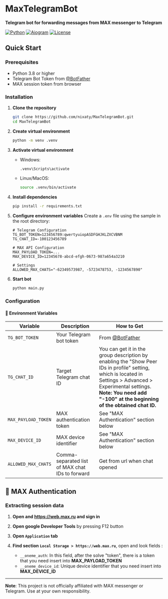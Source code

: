 # MaxTelegramBot

**Telegram bot for forwarding messages from MAX messenger to Telegram**

[![Python](https://img.shields.io/badge/Python-3.8%2B-blue.svg)](https://python.org)
[![Aiogram](https://img.shields.io/badge/Aiogram-3.x-green.svg)](https://docs.aiogram.dev/)
[![License](https://img.shields.io/badge/License-MIT-yellow.svg)](LICENSE.txt)

## Quick Start

### Prerequisites

- Python 3.8 or higher
- Telegram Bot Token from [@BotFather](https://t.me/BotFather)
- MAX session token from browser

### Installation

1. **Clone the repository**
   ```bash
   git clone https://github.com/nixaty/MaxTelegramBot.git
   cd MaxTelegramBot
   ```

2. **Create virtual environment**
   ```bash
   python -m venv .venv
   ```

3. **Activate virtual environment**
   - Windows:
     ```bash
     .venv\Scripts\activate
     ```
   - Linux/MacOS:
     ```bash
     source .venv/bin/activate
     ```

4. **Install dependencies**
   ```bash
   pip install -r requirements.txt
   ```

5. **Configure environment variables**
   Create a `.env` file using the sample in the root directory:
   ```env
   # Telegram Configuration
   TG_BOT_TOKEN=123456789:qwertyuiopASDFGHJKLZXCVBNM
   TG_CHAT_ID=-100123456789

   # MAX API Configuration
   MAX_PAYLOAD_TOKEN=...
   MAX_DEVICE_ID=12345678-abcd-efgh-0673-987a654a3210

   # Settings
   ALLOWED_MAX_CHATS="-62349573987, -5723478753, -1234567890"
   ```

6. **Start bot**
   ```bash
   python main.py
   ```

### Configuration

#### 🔧 Environment Variables

| Variable | Description | How to Get |
|----------|-------------|------------|
| `TG_BOT_TOKEN` | Your Telegram bot token | From [@BotFather](https://t.me/BotFather) |
| `TG_CHAT_ID` | Target Telegram chat ID | You can get it in the group description by enabling the "Show Peer IDs in profile" setting, which is located in Settings > Advanced > Experimental settings. **Note: You need add "-100" at the beginning of the obtained chat ID.** |
| `MAX_PAYLOAD_TOKEN` | MAX authentication token | See "MAX Authentication" section below |
| `MAX_DEVICE_ID` | MAX device identifier | See "MAX Authentication" section below |
| `ALLOWED_MAX_CHATS` | Comma-separated list of MAX chat IDs to forward | Get from url when chat opened |

## 🔐 MAX Authentication

### Extracting session data

1. **Open and https://web.max.ru and sign in**
2. **Open google Developer Tools** by pressing F12 button
3. **Open `Application` tab**
4. **Find section `Local Storage > https://web.max.ru`**, open and look fields :

   - `__oneme_auth`: In this field, after the solve "token", there is a token that you need insert into **MAX_PAYLOAD_TOKEN**
   - `__oneme_device_id`: Unique device identifier that you need insert into **MAX_DEVICE_ID**


---

**Note**: This project is not officially affiliated with MAX messenger or Telegram. Use at your own responsibility.
